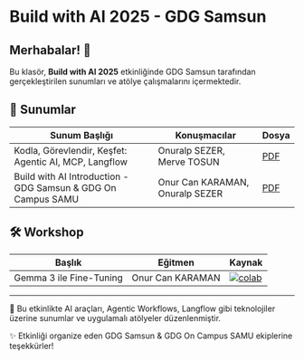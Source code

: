 # Build with AI 2025 - GDG Samsun

## Merhabalar! 👋

Bu klasör, **Build with AI 2025** etkinliğinde GDG Samsun tarafından gerçekleştirilen sunumları ve atölye çalışmalarını içermektedir.

## 📄 Sunumlar

| Sunum Başlığı | Konuşmacılar | Dosya |
|---------------|--------------|-------|
| Kodla, Görevlendir, Keşfet: Agentic AI, MCP, Langflow | Onuralp SEZER, Merve TOSUN | [PDF](Kodla_Gorevlendir_Kesfet_Agentic%20AI_MCP_Langflow.pdf) |
| Build with AI Introduction - GDG Samsun & GDG On Campus SAMU | Onur Can KARAMAN, Onuralp SEZER | [PDF](Build-with-ai-introduction-gdg-samsun-gdg-on-campus-samu.pdf) |

## 🛠️ Workshop

| Başlık | Eğitmen | Kaynak |
|--------|---------|--------|
| Gemma 3 ile Fine-Tuning | Onur Can KARAMAN | [![colab](https://colab.research.google.com/assets/colab-badge.svg)](https://colab.research.google.com/github/unslothai/notebooks/blob/main/nb/Gemma3_(4B).ipynb) |

---

🧠 Bu etkinlikte AI araçları, Agentic Workflows, Langflow gibi teknolojiler üzerine sunumlar ve uygulamalı atölyeler düzenlenmiştir.

✨ Etkinliği organize eden GDG Samsun & GDG On Campus SAMU ekiplerine teşekkürler!
